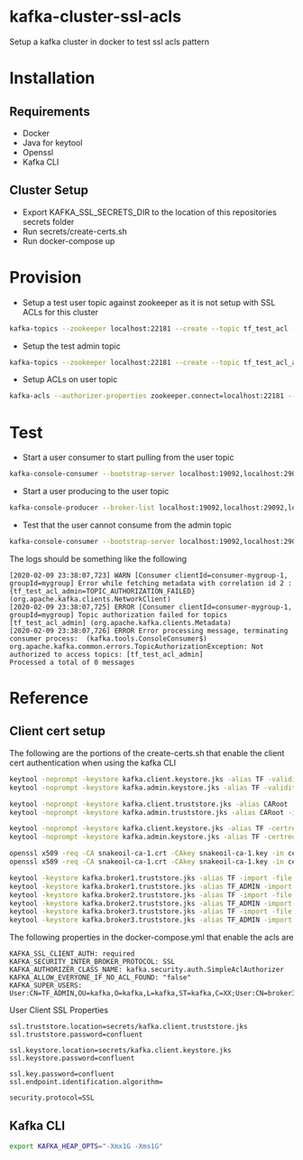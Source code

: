 # kafka-cluster-ssl-acls
Setup a kafka cluster in docker to test ssl acls pattern

# Installation
## Requirements
- Docker
- Java for keytool
- Openssl
- Kafka CLI

## Cluster Setup
- Export KAFKA_SSL_SECRETS_DIR to the location of this repositories secrets folder
- Run secrets/create-certs.sh
- Run docker-compose up

# Provision
- Setup a test user topic against zookeeper as it is not setup with SSL ACLs for this cluster
```bash
kafka-topics --zookeeper localhost:22181 --create --topic tf_test_acl --replication-factor 3 --partitions 12
```
- Setup the test admin topic
```bash
kafka-topics --zookeeper localhost:22181 --create --topic tf_test_acl_admin --replication-factor 3 --partitions 12
```
- Setup ACLs on user topic 
```bash
kafka-acls --authorizer-properties zookeeper.connect=localhost:22181 --add --allow-principal User:CN=TF,OU=kafka,O=kafka,L=kafka,ST=kafka,C=XX --operation All --topic tf_test_acl --cluster --group mygroup
```

# Test
- Start a user consumer to start pulling from the user topic
```bash
kafka-console-consumer --bootstrap-server localhost:19092,localhost:29092,localhost:39092 --topic tf_test_acl --group mygroup --consumer.config secrets/tf-ssl.properties --from-beginning
```

- Start a user producing to the user topic
```bash
kafka-console-producer --broker-list localhost:19092,localhost:29092,localhost:39092 --topic tf_test_acl --producer.config secrets/tf-ssl.properties
```

- Test that the user cannot consume from the admin topic
```bash
kafka-console-consumer --bootstrap-server localhost:19092,localhost:29092,localhost:39092 --topic tf_test_acl_admin --group mygroup --consumer.config secrets/tf-ssl.properties --from-beginning
```

The logs should be something like the following
```
[2020-02-09 23:38:07,723] WARN [Consumer clientId=consumer-mygroup-1, groupId=mygroup] Error while fetching metadata with correlation id 2 : {tf_test_acl_admin=TOPIC_AUTHORIZATION_FAILED} (org.apache.kafka.clients.NetworkClient)
[2020-02-09 23:38:07,725] ERROR [Consumer clientId=consumer-mygroup-1, groupId=mygroup] Topic authorization failed for topics [tf_test_acl_admin] (org.apache.kafka.clients.Metadata)
[2020-02-09 23:38:07,726] ERROR Error processing message, terminating consumer process:  (kafka.tools.ConsoleConsumer$)
org.apache.kafka.common.errors.TopicAuthorizationException: Not authorized to access topics: [tf_test_acl_admin]
Processed a total of 0 messages
```


# Reference
## Client cert setup
The following are the portions of the create-certs.sh that enable the client cert authentication when using the kafka CLI

```bash
keytool -noprompt -keystore kafka.client.keystore.jks -alias TF -validity 365 -genkey -dname CN=TF,OU=kafka,O=kafka,L=kafka,ST=kafka,C=XX -keypass confluent -storepass confluent
keytool -noprompt -keystore kafka.admin.keystore.jks -alias TF -validity 365 -genkey -dname CN=TF_ADMIN,OU=kafka,O=kafka,L=kafka,ST=kafka,C=XX -keypass confluent -storepass confluent

keytool -noprompt -keystore kafka.client.truststore.jks -alias CARoot -import -file snakeoil-ca-1.crt -storepass confluent
keytool -noprompt -keystore kafka.admin.truststore.jks -alias CARoot -import -file snakeoil-ca-1.crt -storepass confluent

keytool -noprompt -keystore kafka.client.keystore.jks -alias TF -certreq -file cert-file-client-tf -storepass confluent
keytool -noprompt -keystore kafka.admin.keystore.jks -alias TF -certreq -file cert-file-client-tf-admin -storepass confluent

openssl x509 -req -CA snakeoil-ca-1.crt -CAkey snakeoil-ca-1.key -in cert-file-client-tf -out cert-signed-client-tf -days 365 -CAcreateserial -passin pass:confluent
openssl x509 -req -CA snakeoil-ca-1.crt -CAkey snakeoil-ca-1.key -in cert-file-client-tf-admin -out cert-signed-client-tf-admin -days 365 -CAcreateserial -passin pass:confluent

keytool -keystore kafka.broker1.truststore.jks -alias TF -import -file cert-signed-client-tf -storepass confluent
keytool -keystore kafka.broker1.truststore.jks -alias TF_ADMIN -import -file cert-signed-client-tf-admin -storepass confluent
keytool -keystore kafka.broker2.truststore.jks -alias TF -import -file cert-signed-client-tf -storepass confluent
keytool -keystore kafka.broker2.truststore.jks -alias TF_ADMIN -import -file cert-signed-client-tf-admin -storepass confluent
keytool -keystore kafka.broker3.truststore.jks -alias TF -import -file cert-signed-client-tf -storepass confluent
keytool -keystore kafka.broker3.truststore.jks -alias TF_ADMIN -import -file cert-signed-client-tf-admin -storepass confluent
```

The following properties in the docker-compose.yml that enable the acls are
```
KAFKA_SSL_CLIENT_AUTH: required
KAFKA_SECURITY_INTER_BROKER_PROTOCOL: SSL
KAFKA_AUTHORIZER_CLASS_NAME: kafka.security.auth.SimpleAclAuthorizer
KAFKA_ALLOW_EVERYONE_IF_NO_ACL_FOUND: "false"
KAFKA_SUPER_USERS: User:CN=TF_ADMIN,OU=kafka,O=kafka,L=kafka,ST=kafka,C=XX;User:CN=broker3.test.confluent.io,OU=TEST,O=CONFLUENT,L=PaloAlto,ST=Ca,C=US;User:CN=broker2.test.confluent.io,OU=TEST,O=CONFLUENT,L=PaloAlto,ST=Ca,C=US;User:CN=broker1.test.confluent.io,OU=TEST,O=CONFLUENT,L=PaloAlto,ST=Ca,C=US
```

User Client SSL Properties
```
ssl.truststore.location=secrets/kafka.client.truststore.jks
ssl.truststore.password=confluent

ssl.keystore.location=secrets/kafka.client.keystore.jks
ssl.keystore.password=confluent

ssl.key.password=confluent
ssl.endpoint.identification.algorithm= 

security.protocol=SSL
```

## Kafka CLI
```bash
export KAFKA_HEAP_OPTS="-Xmx1G -Xms1G"
```